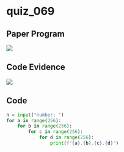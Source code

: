 # quiz_069

## Paper Program
![](https://github.com/Verlonskg/IB_G12/blob/main/Files/quizzes/quiz_069.jpg)

## Code Evidence
![](https://github.com/Verlonskg/IB_G12/blob/main/Files/quizzes/quiz_069_test.jpg)

## Code

```.py
n = input("number: ")
for a in range(256):
    for b in range(256):
        for c in range(256):
            for d in range(256):
                print(f"{a}.{b}.{c}.{d}")
```
